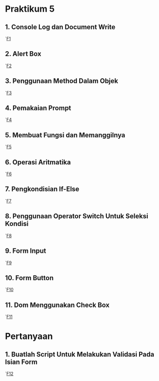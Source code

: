# Praktikum 5

## 1. Console Log dan Document Write

`[F1](lab5web/foto/F1.png)

## 2. Alert Box

`[F2](lab5web/foto/F2.png)

## 3. Penggunaan Method Dalam Objek

`[F3](lab5web/foto/F3.png)

## 4. Pemakaian Prompt

`[F4](lab5web/foto/F4.png)

## 5. Membuat Fungsi dan Memanggilnya

`[F5](lab5web/foto/F5.png)

## 6. Operasi Aritmatika

`[F6](lab5web/foto/F6.png)

## 7. Pengkondisian If-Else

`[F7](lab5web/foto/F7.png)

## 8. Penggunaan Operator Switch Untuk Seleksi Kondisi

`[F8](lab5web/foto/F8.png)

## 9. Form Input

`[F9](lab5web/foto/F9.png)

## 10. Form Button

`[F10](lab5web/foto/F10.png)

## 11. Dom Menggunakan Check Box

`[F11](lab5web/foto/F11.png)

# Pertanyaan

## 1. Buatlah Script Untuk Melakukan Validasi Pada Isian Form

`[F12](lab5web/foto/F12.png)
